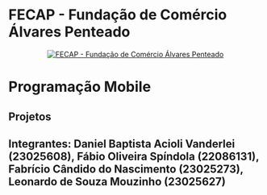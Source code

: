 # FECAP - Fundação de Comércio Álvares Penteado

<p align="center">
<a href= "https://www.fecap.br/"><img src="https://encrypted-tbn0.gstatic.com/images?q=tbn:ANd9GcRhZPrRa89Kma0ZZogxm0pi-tCn_TLKeHGVxywp-LXAFGR3B1DPouAJYHgKZGV0XTEf4AE&usqp=CAU" alt="FECAP - Fundação de Comércio Álvares Penteado" border="0"></a>
</p>

# Programação Mobile

## Projetos

## Integrantes: <a>Daniel Baptista Acioli Vanderlei (23025608)</a>, <a>Fábio Oliveira Spíndola (22086131)</a>, <a>Fabrício Cândido do Nascimento (23025273)</a>, <a>Leonardo de Souza Mouzinho (23025627)</a>
